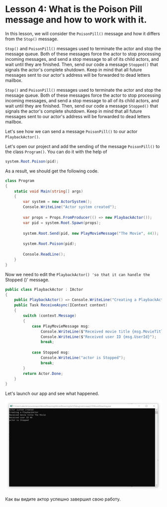 # Lesson 4: What is the Poison Pill message and how to work with it.

In this lesson, we will consider the `PoisonPill()` message and how it differs from the `Stop()` message.

`Stop()` and `PoisonPill()` messages used to terminate the actor and stop the message queue. Both of these messages force the actor to stop processing incoming messages, and send a stop message to all of its child actors, and wait until they are finished. Then, send our code a message `Stopped()` that signals the actor's complete shutdown. Keep in mind that all future messages sent to our actor's address will be forwarded to dead letters mailbox.

`Stop()` and `PoisonPill()` messages used to terminate the actor and stop the message queue. Both of these messages force the actor to stop processing incoming messages, and send a stop message to all of its child actors, and wait until they are finished. Then, send our code a message `Stopped()` that signals the actor's complete shutdown. Keep in mind that all future messages sent to our actor's address will be forwarded to dead letters mailbox.

Let's see how we can send a message `PoisonPill()` to our actor `PlaybackActor()`.

Let's open our project and add the sending of the message `PoisonPill()` to the class `Program()`. You can do it with the help of 

```c#
system.Root.Poison(pid);
```

As a result, we should get the following code.

```c#
class Program
{
    static void Main(string[] args)
    {
        var system = new ActorSystem();
        Console.WriteLine("Actor system created");

        var props = Props.FromProducer(() => new PlaybackActor());
        var pid = system.Root.Spawn(props);

        system.Root.Send(pid, new PlayMovieMessage("The Movie", 44));

        system.Root.Poison(pid);

        Console.ReadLine();
    }
}
```

Now we need to edit the `PlaybackActor() 'so that it can handle the `Stopped ()' message.

```c#
public class PlaybackActor : IActor
{
    public PlaybackActor() => Console.WriteLine("Creating a PlaybackActor");
    public Task ReceiveAsync(IContext context)
    {
        switch (context.Message)
        {
            case PlayMovieMessage msg:
                Console.WriteLine($"Received movie title {msg.MovieTitle}");
                Console.WriteLine($"Received user ID {msg.UserId}");
                break;

            case Stopped msg:
                Console.WriteLine("actor is Stopped");
                break;
        }
        return Actor.Done;
    }
}
```

Let's launch our app and see what happened.

![](images/3_4_1.png)

Как вы видите актор успешно завершил свою работу.